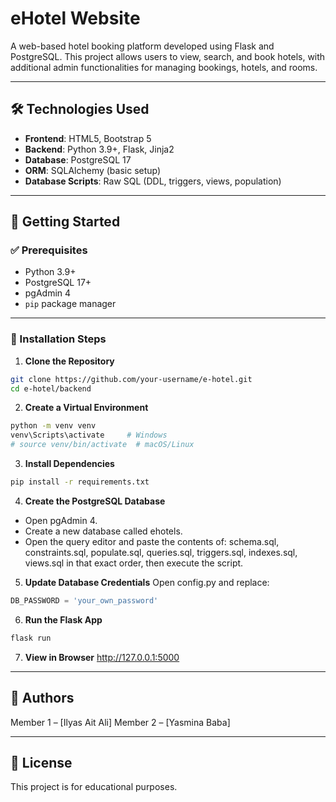 # eHotel Website

A web-based hotel booking platform developed using Flask and PostgreSQL. This project allows users to view, search, and book hotels, with additional admin functionalities for managing bookings, hotels, and rooms.

---

## 🛠 Technologies Used

- **Frontend**: HTML5, Bootstrap 5
- **Backend**: Python 3.9+, Flask, Jinja2
- **Database**: PostgreSQL 17
- **ORM**: SQLAlchemy (basic setup)
- **Database Scripts**: Raw SQL (DDL, triggers, views, population)

---

## 🚀 Getting Started

### ✅ Prerequisites

- Python 3.9+
- PostgreSQL 17+
- pgAdmin 4
- `pip` package manager

---

### 🧪 Installation Steps

1. **Clone the Repository**
```bash
git clone https://github.com/your-username/e-hotel.git
cd e-hotel/backend
```
2. **Create a Virtual Environment**
```bash
python -m venv venv
venv\Scripts\activate     # Windows
# source venv/bin/activate  # macOS/Linux
```
3. **Install Dependencies**
```bash
pip install -r requirements.txt
```
4. **Create the PostgreSQL Database**
- Open pgAdmin 4.
- Create a new database called ehotels.
- Open the query editor and paste the contents of: schema.sql, constraints.sql, populate.sql, queries.sql, triggers.sql, indexes.sql, views.sql in that exact order, then execute the script.
5. **Update Database Credentials**
Open config.py and replace:
```python
DB_PASSWORD = 'your_own_password'
```
6. **Run the Flask App**
```bash
flask run
```
7. **View in Browser**
http://127.0.0.1:5000

---

## 🙌 Authors

Member 1 – [Ilyas Ait Ali]
Member 2 – [Yasmina Baba]

---

## 🧾 License
This project is for educational purposes.
